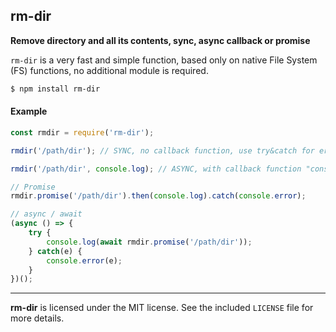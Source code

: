 ## rm-dir

**Remove directory and all its contents, sync, async callback or promise**

`rm-dir` is a very fast and simple function, based only on native File System (FS) functions, no additional module is required.

```sh
$ npm install rm-dir
```
#### Example
```js
const rmdir = require('rm-dir');

rmdir('/path/dir'); // SYNC, no callback function, use try&catch for errors

rmdir('/path/dir', console.log); // ASYNC, with callback function "console.log"

// Promise
rmdir.promise('/path/dir').then(console.log).catch(console.error);

// async / await
(async () => {
    try {
        console.log(await rmdir.promise('/path/dir'));
    } catch(e) {
        console.error(e);
    }
})();
```
--------------------------------------------------------
**rm-dir** is licensed under the MIT license. See the included `LICENSE` file for more details.
